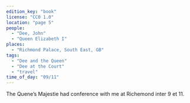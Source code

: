 ```yaml
---
edition_key: "book"
license: "CC0 1.0"
location: "page 5"
people:
  - "Dee, John"
  - "Queen Elizabeth I"
places:
  - "Richmond Palace, South East, GB"
tags:
  - "Dee and the Queen"
  - "Dee at the Court"
  - "travel"
time_of_day: "09/11"
---
```

The Quene’s Majestie had conference with me
at Richemond inter 9 et 11.
